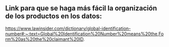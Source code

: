 ## Link para que se haga más fácil la organización de los productos en los datos:

https://www.lawinsider.com/dictionary/global-identification-number#:~:text=Global%20Identification%20Number%20means%20the,Form%20as%20the%20claimant%20ID.
